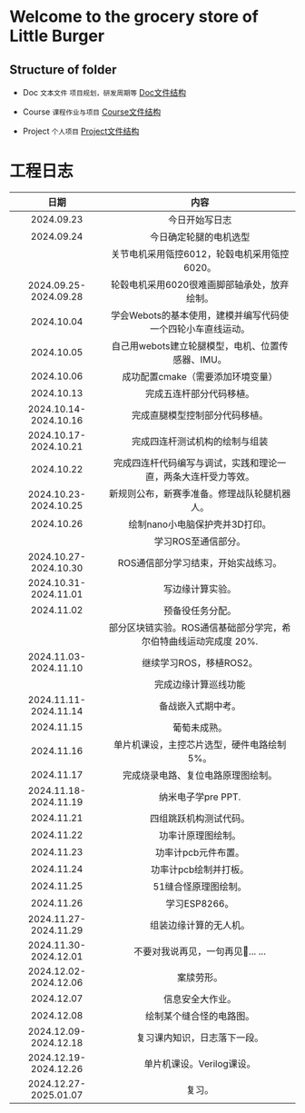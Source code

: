 Welcome to the grocery store of Little Burger 
========

## Structure of folder
* Doc       `文本文件`          `项目规划，研发周期等`      [Doc文件结构](./Doc/README.md)

* Course    `课程作业与项目`    [Course文件结构](./Course/README.md)

* Project   `个人项目`          [Project文件结构](./Project/README.md)

# 工程日志
|日期|内容|
|:---:|:----:|
|2024.09.23|今日开始写日志|
|2024.09.24|今日确定轮腿的电机选型|
||关节电机采用瓴控6012，轮毂电机采用瓴控6020。|
|2024.09.25-2024.09.28|轮毂电机采用6020很难画脚部轴承处，放弃绘制。|
|2024.10.04|学会Webots的基本使用，建模并编写代码使一个四轮小车直线运动。|
|2024.10.05|自己用webots建立轮腿模型，电机、位置传感器、IMU。|
|2024.10.06|成功配置cmake（需要添加环境变量）|
|2024.10.13|完成五连杆部分代码移植。|
|2024.10.14-2024.10.16|完成直腿模型控制部分代码移植。|
|2024.10.17-2024.10.21|完成四连杆测试机构的绘制与组装|
|2024.10.22|完成四连杆代码编写与调试，实践和理论一直，两条大连杆受力等效。|
|2024.10.23-2024.10.25|新规则公布，新赛季准备。修理战队轮腿机器人。|
|2024.10.26|绘制nano小电脑保护壳并3D打印。|
||学习ROS至通信部分。|
|2024.10.27-2024.10.30|ROS通信部分学习结束，开始实战练习。|
|2024.10.31-2024.11.01|写边缘计算实验。|
|2024.11.02|预备役任务分配。||
||部分区块链实验。ROS通信基础部分学完，希尔伯特曲线运动完成度 20%.|
|2024.11.03-2024.11.10|继续学习ROS，移植ROS2。|
||完成边缘计算巡线功能|
|2024.11.11-2024.11.14|备战嵌入式期中考。|
|2024.11.15|葡萄未成熟。|
|2024.11.16|单片机课设，主控芯片选型，硬件电路绘制5%。|
|2024.11.17|完成烧录电路、复位电路原理图绘制。|
|2024.11.18-2024.11.19|纳米电子学pre PPT.|
|2024.11.21|四组跳跃机构测试代码。|
|2024.11.22|功率计原理图绘制。|
|2024.11.23|功率计pcb元件布置。|
|2024.11.24|功率计pcb绘制并打板。|
|2024.11.25|51缝合怪原理图绘制。|
|2024.11.26|学习ESP8266。|
|2024.11.27-2024.11.29|组装边缘计算的无人机。|
|2024.11.30-2024.12.01|不要对我说再见，一句再见:microphone:... ...|
|2024.12.02-2024.12.06|案牍劳形。|
|2024.12.07|信息安全大作业。|
|2024.12.08|绘制某个缝合怪的电路图。|
|2024.12.09-2024.12.18|复习课内知识，日志落下一段。|
|2024.12.19-2024.12.26|单片机课设。Verilog课设。|
|2024.12.27-2025.01.07|复习。|

